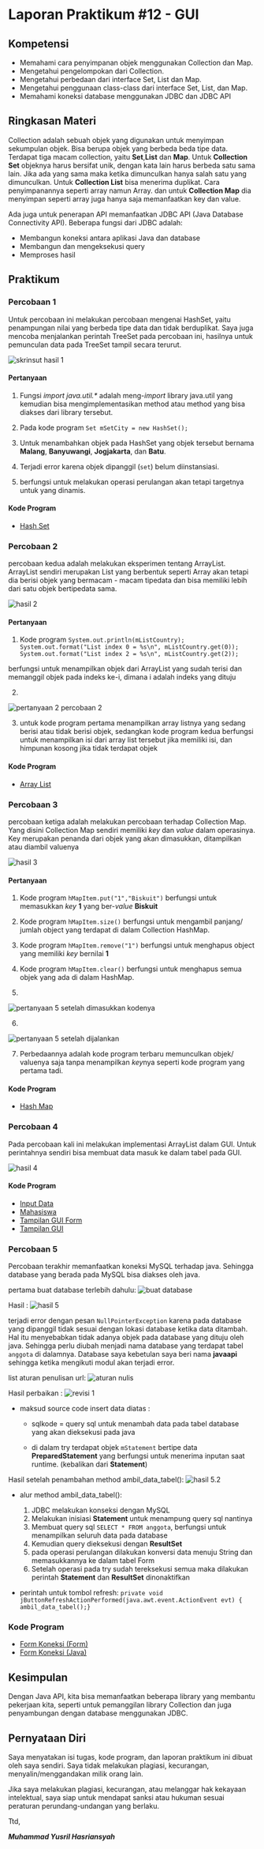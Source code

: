 # Laporan Praktikum #12 - GUI

## Kompetensi
* Memahami cara penyimpanan objek menggunakan Collection dan Map.
* Mengetahui pengelompokan dari Collection.
* Mengetahui perbedaan dari interface Set, List dan Map.
* Mengetahui penggunaan class-class dari interface Set, List, dan Map.
* Memahami koneksi database menggunakan JDBC dan JDBC API

## Ringkasan Materi

Collection adalah sebuah objek yang digunakan untuk menyimpan sekumpulan objek. Bisa berupa objek yang berbeda beda tipe data. Terdapat tiga macam collection, yaitu **Set**,**List** dan **Map**. Untuk **Collection Set** objeknya harus bersifat unik, dengan kata lain harus berbeda satu sama lain. Jika ada yang sama maka ketika dimunculkan hanya salah satu yang dimunculkan. Untuk **Collection List**  bisa menerima duplikat. Cara penyimpanannya seperti array namun Array. dan untuk **Collection Map** dia menyimpan seperti array juga hanya saja memanfaatkan key dan value.

Ada juga untuk penerapan API memanfaatkan JDBC API (Java Database Connectivity API). Beberapa fungsi dari JDBC adalah: 
- Membangun koneksi antara aplikasi Java dan database
- Membangun dan mengeksekusi query
- Memproses hasil

## Praktikum
### Percobaan 1
Untuk percobaan ini melakukan percobaan mengenai HashSet, yaitu penampungan nilai yang berbeda tipe data dan tidak berduplikat. Saya juga mencoba menjalankan perintah TreeSet pada percobaan ini, hasilnya untuk pemunculan data pada TreeSet tampil secara terurut.

![skrinsut hasil 1](img/hasil_1.png)

#### Pertanyaan
1. Fungsi _import java.util.*_ adalah meng-*import* library java.util yang kemudian bisa mengimplementasikan method atau method yang bisa diakses dari library tersebut.

2. Pada kode program `Set mSetCity = new HashSet();`

3. Untuk menambahkan objek pada HashSet yang objek tersebut bernama **Malang**, **Banyuwangi**, **Jogjakarta**, dan **Batu**.

4. Terjadi error karena objek dipanggil (`set`) belum diinstansiasi.

5. berfungsi untuk melakukan operasi perulangan akan tetapi targetnya untuk yang dinamis.

#### Kode Program

- [Hash Set](../../src/12_Java_API/yusril/percobaan1/DemoHashSet1841720184Yusril.java)



### Percobaan 2
percobaan kedua adalah melakukan eksperimen tentang ArrayList. ArrayList sendiri merupakan List yang berbentuk seperti Array akan tetapi dia berisi objek yang bermacam - macam tipedata dan bisa memiliki lebih dari satu objek bertipedata sama. 

![hasil 2](img/hasil_2.png)

#### Pertanyaan
1. Kode program `System.out.println(mListCountry);
System.out.format("List index 0 = %s\n", mListCountry.get(0));
System.out.format("List index 2 = %s\n", mListCountry.get(2));`

berfungsi untuk menampilkan objek dari ArrayList yang sudah terisi dan memanggil objek pada indeks ke-i, dimana i adalah indeks yang dituju

2. 
![pertanyaan 2 percobaan 2](img/pertanyaan_2_hasil_2.png)

3. untuk kode program pertama menampilkan array listnya yang sedang berisi atau tidak berisi objek, sedangkan kode program kedua berfungsi untuk menampilkan isi dari array list tersebut jika memiliki isi, dan himpunan kosong jika tidak terdapat objek

#### Kode Program

- [Array List](../../src/12_Java_API/yusril/percobaan2/CobaArrayList1841720184Yusril.java)



### Percobaan 3
percobaan ketiga adalah melakukan percobaan terhadap Collection Map. Yang disini Collection Map sendiri memiliki _key_ dan *value* dalam operasinya. Key merupakan penanda dari objek yang akan dimasukkan, ditampilkan atau diambil valuenya

![hasil 3](img/hasil_3.png)

#### Pertanyaan
1. Kode program `hMapItem.put("1","Biskuit")` berfungsi untuk memasukkan *key* **1** yang ber-*value* **Biskuit**

2. Kode program `hMapItem.size()` berfungsi untuk mengambil panjang/ jumlah object yang terdapat di dalam Collection HashMap.

3. Kode program `hMapItem.remove("1")` berfungsi untuk menghapus object yang memiliki *key* bernilai **1**

4. Kode program `hMapItem.clear()` berfungsi untuk menghapus semua objek yang ada di dalam HashMap.

5. 
![pertanyaan 5](img/pertanyaan_5_hasil_3.png)
setelah dimasukkan kodenya

6. 
![pertanyaan 5](img/pertanyaan_5_hasil_3.png)
setelah dijalankan

7. Perbedaannya adalah kode program terbaru memunculkan objek/ valuenya saja tanpa menampilkan *key*nya seperti kode program yang pertama tadi.

#### Kode Program

- [Hash Map](../../src/12_Java_API/yusril/percobaan3/DemoHashMap1841720184Yusril.java)

### Percobaan 4

Pada percobaan kali ini melakukan implementasi ArrayList dalam GUI. Untuk perintahnya sendiri bisa membuat data masuk ke dalam tabel pada GUI.

![hasil 4](img/hasil_4.png)

#### Kode Program
- [Input Data](../../src/12_Java_API/yusril/percobaan4/InputData1841720184Yusril.java)
- [Mahasiswa](../../src/12_Java_API/yusril/percobaan4/Mahasiswa1841720184Yusril.java)
- [Tampilan GUI Form](../../src/12_Java_API/yusril/percobaan1/TampilanGui1841720184Yusril.java)
- [Tampilan GUI](../../src/12_Java_API/yusril/percobaan1/TampilanGui1841720184Yusril.java)

### Percobaan 5
Percobaan terakhir memanfaatkan koneksi MySQL terhadap java. Sehingga database yang berada pada MySQL bisa diakses oleh java.

pertama buat database terlebih dahulu:
![buat database](img/create_database_JavaApi.png)

Hasil :
![hasil 5](img/hasil_5.png)

terjadi error dengan pesan `NullPointerException` karena pada database yang dipanggil tidak sesuai dengan lokasi database ketika data ditambah. Hal itu menyebabkan tidak adanya objek pada database yang dituju oleh java. Sehingga perlu diubah menjadi nama database yang terdapat tabel `anggota` di dalamnya. Database saya kebetulan saya beri nama **javaapi** sehingga ketika mengikuti modul akan terjadi error.

list aturan penulisan url:
![aturan nulis](img/list_database.png)

Hasil perbaikan : 
![revisi 1](img/hasil_5_revisi_1.png)

- maksud source code insert data diatas : 
    
    - sqlkode = query sql untuk menambah data pada tabel database yang akan dieksekusi pada java

    - di dalam try terdapat objek `mStatement` bertipe data **PreparedStatement** yang berfungsi untuk menerima inputan saat runtime. (kebalikan dari **Statement**)

Hasil setelah penambahan method ambil_data_tabel():
![hasil 5.2](img/hasil_5_lanjutan.png)

- alur method ambil_data_tabel():
    1. JDBC melakukan konseksi dengan MySQL
    2. Melakukan inisiasi **Statement** untuk menampung query sql nantinya
    3. Membuat query sql `SELECT * FROM anggota`, berfungsi untuk menampilkan seluruh data pada database
    4. Kemudian query dieksekusi dengan **ResultSet**
    5. pada operasi perulangan dilakukan konversi data menuju String dan memasukkannya ke dalam tabel Form
    6. Setelah operasi pada try sudah tereksekusi semua maka dilakukan perintah **Statement** dan **ResultSet** dinonaktifkan

- perintah untuk tombol refresh:
`private void jButtonRefreshActionPerformed(java.awt.event.ActionEvent evt) {                            ambil_data_tabel();}`

### Kode Program
- [Form Koneksi (Form)](../../src/12_Java_API/yusril/FormKoneksi1841720184Yusril.form)
- [Form Koneksi (Java)](../../src/12_Java_API/yusril/FormKoneksi1841720184Yusril.java)


## Kesimpulan

Dengan Java API, kita bisa memanfaatkan beberapa library yang membantu pekerjaan kita, seperti untuk pemanggilan library Collection dan juga penyambungan dengan database menggunakan JDBC.


## Pernyataan Diri

Saya menyatakan isi tugas, kode program, dan laporan praktikum ini dibuat oleh saya sendiri. Saya tidak melakukan plagiasi, kecurangan, menyalin/menggandakan milik orang lain.

Jika saya melakukan plagiasi, kecurangan, atau melanggar hak kekayaan intelektual, saya siap untuk mendapat sanksi atau hukuman sesuai peraturan perundang-undangan yang berlaku.

Ttd,

***Muhammad Yusril Hasriansyah***